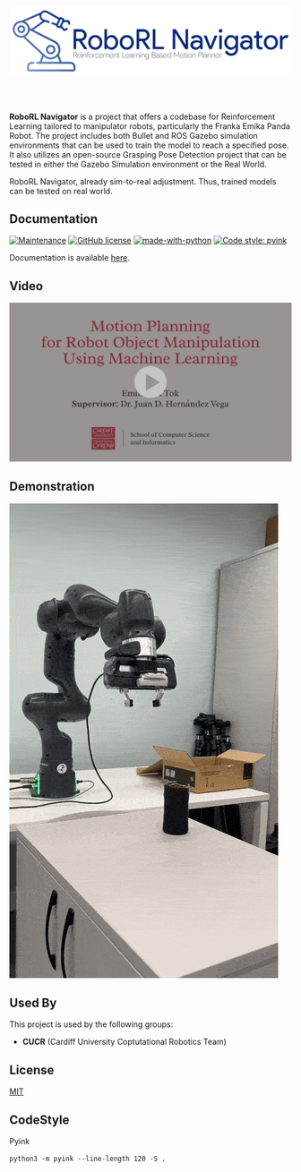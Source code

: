 ![Logo](assets/documentation/logo.png)

<br>
<br>

**RoboRL Navigator** is a project that offers a codebase for Reinforcement Learning tailored to manipulator robots, particularly the Franka Emika Panda Robot. The project includes both Bullet and ROS Gazebo simulation environments that can be used to train the model to reach a specified pose. It also utilizes an open-source Grasping Pose Detection project that can be tested in either the Gazebo Simulation environment or the Real World.

RoboRL Navigator, already sim-to-real adjustment. Thus, trained models can be tested on
real world.

## Documentation
[![Maintenance](https://img.shields.io/badge/Maintained%3F-yes-green.svg)](https://GitHub.com/Naereen/StrapDown.js/graphs/commit-activity)
[![GitHub license](https://img.shields.io/github/license/Naereen/StrapDown.js.svg)](https://github.com/Naereen/StrapDown.js/blob/master/LICENSE)
[![made-with-python](https://img.shields.io/badge/Made%20with-Python-1f425f.svg)](https://www.python.org/)
<a href="https://github.com/psf/black"><img alt="Code style: pyink" src="https://img.shields.io/badge/code%20style-pyink-black"></a>


Documentation is available [here](https://roborl-navigator.readthedocs.io/en/latest/).

## Video

[![Watch the video](https://github.com/eminsafa/RoboRL-Navigator/blob/master/assets/documentation/VideoPlayCover.png?raw=true)](https://www.youtube.com/watch?v=CJJvQztncOw)

## Demonstration

![Logo](assets/documentation/demo-img.gif)


## Used By

This project is used by the following groups:

- **CUCR** (Cardiff University Coptutational Robotics Team)


## License

[MIT](https://choosealicense.com/licenses/mit/)


## CodeStyle
Pyink
```shell
python3 -m pyink --line-length 120 -S .
```